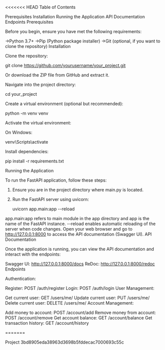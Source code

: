 <<<<<<< HEAD Table of Contents

Prerequisites
Installation
Running the Application
API Documentation
Endpoints
Prerequisites

Before you begin, ensure you have met the following requirements:

->Python 3.7+
->Pip (Python package installer)
->Git (optional, if you want to clone the repository)
Installation

Clone the repository:

git clone https://github.com/yourusername/your_project.git

Or download the ZIP file from GitHub and extract it.

Navigate into the project directory:

cd your_project

Create a virtual environment (optional but recommended):

python -m venv venv

Activate the virtual environment:

On Windows:

venv\Scripts\activate

Install dependencies:

pip install -r requirements.txt

Running the Application

To run the FastAPI application, follow these steps:

1. Ensure you are in the project directory where main.py is located.

2. Run the FastAPI server using uvicorn:

    uvicorn app.main:app --reload

app.main:app refers to main module in the app directory and app is the name of the FastAPI instance.
--reload enables automatic reloading of the server when code changes.
Open your web browser and go to http://127.0.0.1:8000 to access the API documentation (Swagger UI).
API Documentation

Once the application is running, you can view the API documentation and interact with the endpoints:

Swagger UI: http://127.0.0.1:8000/docs
ReDoc: http://127.0.0.1:8000/redoc
Endpoints

Authentication:

Register: POST /auth/register
Login: POST /auth/login
User Management:

Get current user: GET /users/me/
Update current user: PUT /users/me/
Delete current user: DELETE /users/me/
Account Management:

Add money to account: POST /account/add Remove money from account: POST /account/remove Get account balance: GET /account/balance Get transaction history: GET /account/history

=======

Project
3bd8905eda38963d3698b5fddecac7000693c55c
